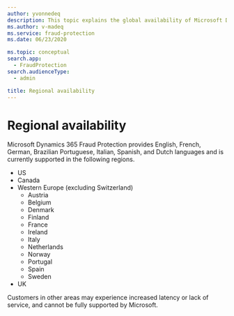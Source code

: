 ```yaml
---
author: yvonnedeq
description: This topic explains the global availability of Microsoft Dynamics 365 Fraud Protection.
ms.author: v-madeq
ms.service: fraud-protection
ms.date: 06/23/2020

ms.topic: conceptual
search.app: 
  - FraudProtection
search.audienceType:
  - admin

title: Regional availability
---
```



# Regional availability

Microsoft Dynamics 365 Fraud Protection provides English, French, German, Brazilian Portuguese, Italian, Spanish, and Dutch languages and is currently supported in the following regions. 
- US 
- Canada
- Western Europe (excluding Switzerland) 
    - Austria 
    - Belgium 
    - Denmark 
    - Finland 
    - France
    - Ireland 
    - Italy 
    - Netherlands 
    - Norway 
    - Portugal 
    - Spain 
    - Sweden 
- UK 

Customers in other areas may experience increased latency or lack of service, and cannot be fully supported by Microsoft. 
